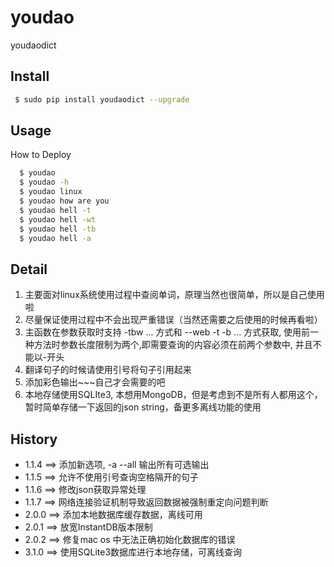 # youdao

youdaodict

## Install
```bash
 $ sudo pip install youdaodict --upgrade

```

## Usage

How to Deploy

```bash
  $ youdao
  $ youdao -h
  $ youdao linux
  $ youdao how are you
  $ youdao hell -t
  $ youdao hell -wt
  $ youdao hell -tb
  $ youdao hell -a

```

## Detail

1. 主要面对linux系统使用过程中查阅单词，原理当然也很简单，所以是自己使用啦
2. 尽量保证使用过程中不会出现严重错误（当然还需要之后使用的时候再看啦）
3. 主函数在参数获取时支持 -tbw ... 方式和 --web -t -b ... 方式获取, 使用前一种方法时参数长度限制为两个,即需要查询的内容必须在前两个参数中,
并且不能以-开头
4. 翻译句子的时候请使用引号将句子引用起来
5. 添加彩色输出~~~自己才会需要的吧
6. 本地存储使用SQLIte3, 本想用MongoDB，但是考虑到不是所有人都用这个，暂时简单存储一下返回的json string，备更多离线功能的使用

## History

+ 1.1.4 ==> 添加新选项, -a --all 输出所有可选输出
+ 1.1.5 ==> 允许不使用引号查询空格隔开的句子
+ 1.1.6 ==> 修改json获取异常处理
+ 1.1.7 ==> 网络连接验证机制导致返回数据被强制重定向问题判断
+ 2.0.0 ==> 添加本地数据库缓存数据，离线可用
+ 2.0.1 ==> 放宽InstantDB版本限制
+ 2.0.2 ==> 修复mac os 中无法正确初始化数据库的错误
+ 3.1.0 ==> 使用SQLite3数据库进行本地存储，可离线查询
